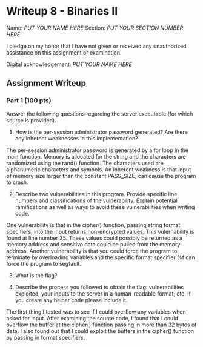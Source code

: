 # Writeup 8 - Binaries II

Name: *PUT YOUR NAME HERE*
Section: *PUT YOUR SECTION NUMBER HERE*

I pledge on my honor that I have not given or received any unauthorized assistance on this assignment or examination.

Digital acknowledgement: *PUT YOUR NAME HERE*

## Assignment Writeup

### Part 1 (100 pts)
Answer the following questions regarding the server executable (for which source is provided).

1. How is the per-session administrator password generated? Are there any inherent weaknesses in this implementation?

The per-session administrator password is generated by a for loop in the main function. Memory is allocated for the string and the characters are randomized using the rand() function. The characters used are alphanumeric characters and symbols. An inherent weakness is that input of memory size larger than the constant PASS_SIZE, can cause the program to crash.

2. Describe two vulnerabilities in this program. Provide specific line numbers and classifications of the vulnerability. Explain potential ramifications as well as ways to avoid these vulnerabilities when writing code.

One vulnerability is that in the cipher() function, passing string format specifiers, into the input returns non-encrypted values. This vulernability is found at line number 35. These values could possibly be returned as a memory address and sensitive data could be pulled from the memory address. Another vulnerability is that you could force the program to terminate by overloading variables and the specific format specifier %f can force the program to segfault.

3. What is the flag?

4. Describe the process you followed to obtain the flag: vulnerabilities exploited, your inputs to the server in a human-readable format, etc. If you create any helper code please include it.

The first thing I tested was to see if I could overflow any variables when asked for input. After examining the source code, I found that I could overflow the buffer at the cipher() function passing in more than 32 bytes of data. I also found out that I could exploit the buffers in the cipher() function by passing in format specifiers.
